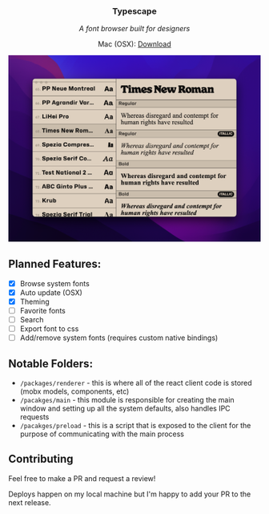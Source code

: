 <p align="center">
  <h3 align="center">Typescape</h3>
  <p align="center"><i>A font browser built for designers</i></p>
  <p align="center">Mac (OSX): <a href="https://github.com/lucas8/typescape/releases/latest">Download</a></p>
  <p align="center">
    <img src="/assets/screenshot.png" alt="App screenshot" title="App screenshot">
  </p>
</p>

## Planned Features:
- [x] Browse system fonts
- [x] Auto update (OSX)
- [x] Theming
- [ ] Favorite fonts
- [ ] Search
- [ ] Export font to css
- [ ] Add/remove system fonts (requires custom native bindings)

## Notable Folders:
- `/packages/renderer` - this is where all of the react client code is stored (mobx models, components, etc)
- `/pacakges/main` - this module is responsible for creating the main window and setting up all the system defaults, also handles IPC requests
- `/pacakges/preload` - this is a script that is exposed to the client for the purpose of communicating with the main process

## Contributing
Feel free to make a PR and request a review!

Deploys happen on my local machine but I'm happy to add your PR to the next release.
